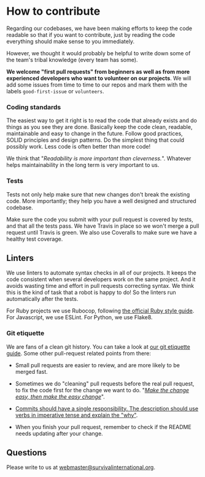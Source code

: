 # How to contribute

Regarding our codebases, we have been making efforts to keep the code readable so that if you want to contribute, just by reading the code everything should make sense to you immediately.

However, we thought it would probably be helpful to write down some of the team's tribal knowledge (every team has some).

**We welcome "first pull requests" from beginners as well as from more experienced developers who want to volunteer on our projects**. We will add some issues from time to time to our repos and mark them with the labels `good-first-issue` or `volunteers`.


### Coding standards

The easiest way to get it right is to read the code that already exists and do things as you see they are done. Basically keep the code clean, readable, maintainable and easy to change in the future. Follow good practices, SOLID principles and design patterns. Do the simplest thing that could possibly work. Less code is often better than more code!

We think that "*Readability is more important than cleverness.*". Whatever helps maintainability in the long term is very important to us.


### Tests

Tests not only help make sure that new changes don't break the existing code. More importantly; they help you have a well designed and structured codebase.

Make sure the code you submit with your pull request is covered by tests, and that all the tests pass. We have Travis in place so we won't merge a pull request until Travis is green. We also use Coveralls to make sure we have a healthy test coverage.


## Linters

We use linters to automate syntax checks in all of our projects. It keeps the code consistent when several developers work on the same project. And it avoids wasting time and effort in pull requests correcting syntax. We think this is the kind of task that a robot is happy to do! So the linters run automatically after the tests.

For Ruby projects we use Rubocop, following [the official Ruby style guide](https://github.com/bbatsov/ruby-style-guide). For Javascript, we use ESLint. For Python, we use Flake8.


### Git etiquette

We are fans of a clean git history. You can take a look at  [our git etiquette guide](https://github.com/octopusinvitro/zagakus/blob/master/git-etiquette.md).
Some other pull-request related points from there:

* Small pull requests are easier to review, and are more likely to be merged fast.

* Sometimes we do "cleaning" pull requests before the real pull request, to fix the code first for the change we want to do. "[*Make the change easy, then make the easy change*](https://twitter.com/kentbeck/status/250733358307500032?lang=en)".

* [Commits should have a single responsibility. The description should use verbs in imperative tense and explain the "why"](http://tbaggery.com/2008/04/19/a-note-about-git-commit-messages.html).

* When you finish your pull request, remember to check if the README needs updating after your change.


## Questions

Please write to us at
[webmaster@survivalinternational.org](mailto:webmaster@survivalinternational.org).
